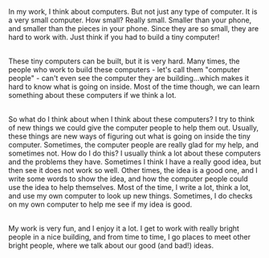 In my work, I think about computers. But not just any type of computer. It is a very small computer. How small? Really small. Smaller than your phone, and smaller than the pieces in your phone. Since they are so small, they are hard to work with. Just think if you had to build a tiny computer!<br/><br/>

These tiny computers can be built, but it is very hard. Many times, the people who work to build these computers - let's call them "computer people" - can't even see the computer they are building...which makes it hard to know what is going on inside. Most of the time though, we can learn something about these computers if we think a lot.<br/><br/>

So what do I think about when I think about these computers? I try to think of new things we could give the computer people to help them out. Usually, these things are new ways of figuring out what is going on inside the tiny computer. Sometimes, the computer people are really glad for my help, and sometimes not. How do I do this? I usually think a lot about these computers and the problems they have. Sometimes I think I have a really good idea, but then see it does not work so well. Other times, the idea is a good one, and I write some words to show the idea, and how the computer people could use the idea to help themselves. Most of the time, I write a lot, think a lot, and use my own computer to look up new things. Sometimes, I do checks on my own computer to help me see if my idea is good.<br/><br/>

My work is very fun, and I enjoy it a lot. I get to work with really bright people in a nice building, and from time to time, I go places to meet other bright people, where we talk about our good (and bad!) ideas.<br/><br/>
